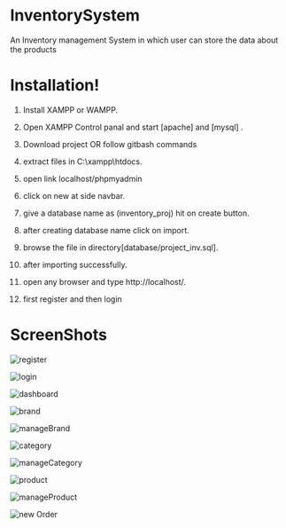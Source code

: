 # InventorySystem
  An Inventory management System in which user can store the data about the products

# Installation!
  1. Install XAMPP or WAMPP.

  2. Open XAMPP Control panal and start [apache] and [mysql] .

  3. Download project
    OR follow gitbash commands

  4. extract files in C:\xampp\htdocs.

  5. open link localhost/phpmyadmin

  6. click on new at side navbar.

  7. give a database name as (inventory_proj) hit on create button.

  9. after creating database name click on import.

  10. browse the file in directory[database/project_inv.sql].

  11. after importing successfully.

  12. open any browser and type http://localhost/.

  13. first register and then login

# ScreenShots
  
  ![register](https://user-images.githubusercontent.com/63412385/154958710-3357288d-2835-494f-9326-fd78acbf972b.png)
  
  ![login](https://user-images.githubusercontent.com/63412385/154958756-b4942939-432d-4566-a55b-d2ec09823a3c.png)
  
  ![dashboard](https://user-images.githubusercontent.com/63412385/154958808-1ef974de-6e51-4292-918e-da224458e02b.png)
  
  ![brand](https://user-images.githubusercontent.com/63412385/154958853-3810998b-b6e0-4cf2-be1a-e7321d19f07d.png)
  
  ![manageBrand](https://user-images.githubusercontent.com/63412385/154958868-4d8cdf29-71ba-4590-a42b-aaa50916bcb2.png)

  ![category](https://user-images.githubusercontent.com/63412385/154958880-0aec91a1-3ae3-4eff-a3fe-c36fd42864a1.png)
 
  ![manageCategory](https://user-images.githubusercontent.com/63412385/154958926-daf8836f-a747-4a5a-b5fd-d2e145cc8150.png)
 
  ![product](https://user-images.githubusercontent.com/63412385/154958973-1f6d8141-070f-4ab6-9ce3-44fe41c1f8a3.png)
 
  ![manageProduct](https://user-images.githubusercontent.com/63412385/154958994-e0bcc2e8-cce2-4e10-9453-8f924e03562f.png)

  ![new Order](https://user-images.githubusercontent.com/63412385/154959040-f0ffdcaf-c649-4f7d-bb0e-758a536e94ee.png)

 

  
